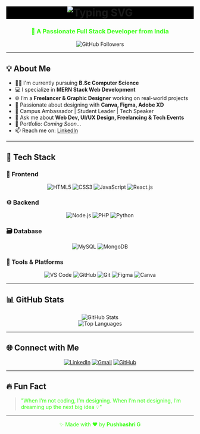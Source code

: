 
<h1 align="center" style="background-color:black;">
  <img src="https://readme-typing-svg.herokuapp.com?font=Fira+Code&size=36&duration=3000&pause=500&color=39FF14&center=true&vCenter=true&width=1000&lines=Hi+%F0%9F%91%8B%2C+I'm+Pushbashri+G.;Full+Stack+Developer;MERN+Stack+Enthusiast;Freelancer+%7C+Graphic+Designer;AI+Learner+%7C+Cloud+Explorer" alt="Typing SVG" />
</h1>

<h3 align="center" style="color:#39FF14;">🚀 A Passionate Full Stack Developer from India</h3>

<p align="center">
  <img src="https://img.shields.io/github/followers/shrig0620?label=Followers&style=social" alt="GitHub Followers"/>
</p>

---

## 💡 About Me

- 👩‍🎓 I'm currently pursuing **B.Sc Computer Science**
- 💻 I specialize in **MERN Stack Web Development**
- 🌐 I’m a **Freelancer & Graphic Designer** working on real-world projects
- 🎨 Passionate about designing with **Canva, Figma, Adobe XD**
- 🏅 Campus Ambassador | Student Leader | Tech Speaker
- 💬 Ask me about **Web Dev, UI/UX Design, Freelancing & Tech Events**
- 🔗 Portfolio: *Coming Soon...*
- 📫 Reach me on: [LinkedIn](https://www.linkedin.com/in/pushbashri-g/)

---

## 🚀 Tech Stack

### 🧩 Frontend
<p align="center">
  <img src="https://img.icons8.com/color/48/html-5.png" title="HTML5"/>
  <img src="https://img.icons8.com/color/48/css3.png" title="CSS3"/>
  <img src="https://img.icons8.com/color/48/javascript--v1.png" title="JavaScript"/>
  <img src="https://img.icons8.com/ultraviolet/40/react--v1.png" title="React.js"/>
</p>

### ⚙️ Backend
<p align="center">
  <img src="https://img.icons8.com/color/48/nodejs.png" title="Node.js"/>
  <img src="https://img.icons8.com/offices/40/php-logo.png" title="PHP"/>
  <img src="https://img.icons8.com/color/48/python.png" title="Python"/>
</p>

### 🗃️ Database
<p align="center">
  <img src="https://img.icons8.com/color/48/mysql-logo.png" title="MySQL"/>
  <img src="https://img.icons8.com/color/48/mongodb.png" title="MongoDB"/>
</p>

### 🧰 Tools & Platforms
<p align="center">
  <img src="https://img.icons8.com/color/48/visual-studio-code-2019.png" title="VS Code"/>
  <img src="https://img.icons8.com/color/48/github--v1.png" title="GitHub"/>
  <img src="https://img.icons8.com/color/48/git.png" title="Git"/>
  <img src="https://img.icons8.com/fluency/48/figma.png" title="Figma"/>
  <img src="https://img.icons8.com/external-tal-revivo-color-tal-revivo/48/external-canva-a-graphic-design-platform-used-to-create-social-media-graphics-logo-color-tal-revivo.png" title="Canva"/>
</p>

---

## 📊 GitHub Stats
<p align="center">
  <img src="https://github-readme-stats.vercel.app/api?username=shrig0620&show_icons=true&theme=tokyonight" alt="GitHub Stats"/>
  <br/>
  <img src="https://github-readme-stats.vercel.app/api/top-langs/?username=shrig0620&layout=compact&theme=tokyonight" alt="Top Languages"/>
</p>

---

## 🌐 Connect with Me
<p align="center">
  <a href="https://www.linkedin.com/in/pushbashri-g/"><img src="https://img.icons8.com/color/48/linkedin.png" title="LinkedIn"/></a>
  <a href="mailto:your-email@example.com"><img src="https://img.icons8.com/color/48/gmail-new.png" title="Gmail"/></a>
  <a href="https://github.com/shrig0620"><img src="https://img.icons8.com/material-outlined/48/github.png" title="GitHub"/></a>
</p>

---

## 🔥 Fun Fact

> <span style="color:#39FF14;">"When I’m not coding, I’m designing. When I’m not designing, I’m dreaming up the next big idea 💡"</span>

---

<p align="center" style="color:#39FF14;">✨ Made with ❤️ by <b>Pushbashri G</b></p>
